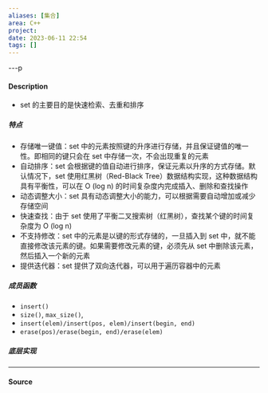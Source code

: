 ```yaml
---
aliases: [集合]
area: C++
project: 
date: 2023-06-11 22:54
tags: []
---
```

---p
#### Description
- set 的主要目的是快速检索、去重和排序
##### 特点
- 存储唯一键值：set 中的元素按照键的升序进行存储，并且保证键值的唯一性。即相同的键只会在 set 中存储一次，不会出现重复的元素
- 自动排序：set 会根据键的值自动进行排序，保证元素以升序的方式存储。默认情况下，set 使用红黑树（Red-Black Tree）数据结构实现，这种数据结构具有平衡性，可以在 O (log n) 的时间复杂度内完成插入、删除和查找操作
- 动态调整大小：set 具有动态调整大小的能力，可以根据需要自动增加或减少存储空间
- 快速查找：由于 set 使用了平衡二叉搜索树（红黑树），查找某个键的时间复杂度为 O (log n)
- 不支持修改：set 中的元素是以键的形式存储的，一旦插入到 set 中，就不能直接修改该元素的键。如果需要修改元素的键，必须先从 set 中删除该元素，然后插入一个新的元素
- 提供迭代器：set 提供了双向迭代器，可以用于遍历容器中的元素

##### 成员函数
- `insert()`
- `size()`, `max_size()`,
- `insert(elem)/insert(pos, elem)/insert(begin, end)`
- `erase(pos)/erase(begin, end)/erase(elem)`

##### 底层实现


---
#### Source
